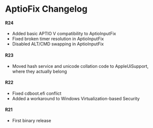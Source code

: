 AptioFix Changelog
==================

#### R24
- Added basic APTIO V compatibility to AptioInputFix
- Fixed broken timer resolution in AptioInputFix
- Disabled ALT/CMD swapping in AptioInputFix

#### R23
- Moved hash service and unicode collation code to AppleUiSupport, where they actually belong

#### R22
- Fixed cdboot.efi conflict
- Added a workaround to Windows Virtualization-based Security

#### R21
- First binary release

